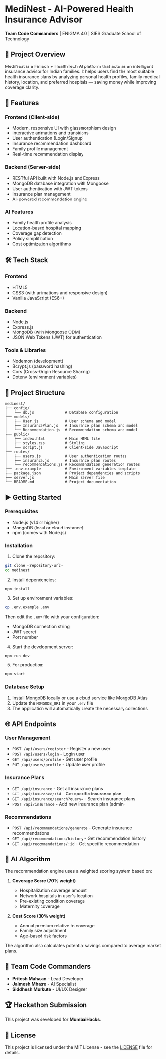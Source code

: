 # MediNest - AI-Powered Health Insurance Advisor

**Team Code Commanders** | ENIGMA 4.0 | SIES Graduate School of Technology

## 🎯 Project Overview

MediNest is a Fintech + HealthTech AI platform that acts as an intelligent insurance advisor for Indian families. It helps users find the most suitable health insurance plans by analyzing personal health profiles, family medical history, location, and preferred hospitals — saving money while improving coverage clarity.

## 🚀 Features

### Frontend (Client-side)
- Modern, responsive UI with glassmorphism design
- Interactive animations and transitions
- User authentication (Login/Signup)
- Insurance recommendation dashboard
- Family profile management
- Real-time recommendation display

### Backend (Server-side)
- RESTful API built with Node.js and Express
- MongoDB database integration with Mongoose
- User authentication with JWT tokens
- Insurance plan management
- AI-powered recommendation engine

### AI Features
- Family health profile analysis
- Location-based hospital mapping
- Coverage gap detection
- Policy simplification
- Cost optimization algorithms

## 🛠️ Tech Stack

### Frontend
- HTML5
- CSS3 (with animations and responsive design)
- Vanilla JavaScript (ES6+)

### Backend
- Node.js
- Express.js
- MongoDB (with Mongoose ODM)
- JSON Web Tokens (JWT) for authentication

### Tools & Libraries
- Nodemon (development)
- Bcrypt.js (password hashing)
- Cors (Cross-Origin Resource Sharing)
- Dotenv (environment variables)

## 📁 Project Structure

```
medinest/
├── config/
│   └── db.js              # Database configuration
├── models/
│   ├── User.js            # User schema and model
│   ├── InsurancePlan.js   # Insurance plan schema and model
│   └── Recommendation.js  # Recommendation schema and model
├── public/
│   ├── index.html         # Main HTML file
│   ├── styles.css         # Styling
│   └── script.js          # Client-side JavaScript
├── routes/
│   ├── users.js           # User authentication routes
│   ├── insurance.js       # Insurance plan routes
│   └── recommendations.js # Recommendation generation routes
├── .env.example           # Environment variables template
├── package.json           # Project dependencies and scripts
├── server.js              # Main server file
└── README.md              # Project documentation
```

## ▶️ Getting Started

### Prerequisites
- Node.js (v14 or higher)
- MongoDB (local or cloud instance)
- npm (comes with Node.js)

### Installation

1. Clone the repository:
```bash
git clone <repository-url>
cd medinest
```

2. Install dependencies:
```bash
npm install
```

3. Set up environment variables:
```bash
cp .env.example .env
```
Then edit the `.env` file with your configuration:
- MongoDB connection string
- JWT secret
- Port number

4. Start the development server:
```bash
npm run dev
```

5. For production:
```bash
npm start
```

### Database Setup

1. Install MongoDB locally or use a cloud service like MongoDB Atlas
2. Update the `MONGODB_URI` in your `.env` file
3. The application will automatically create the necessary collections

## 🌐 API Endpoints

### User Management
- `POST /api/users/register` - Register a new user
- `POST /api/users/login` - Login user
- `GET /api/users/profile` - Get user profile
- `PUT /api/users/profile` - Update user profile

### Insurance Plans
- `GET /api/insurance` - Get all insurance plans
- `GET /api/insurance/:id` - Get specific insurance plan
- `GET /api/insurance/search?query=` - Search insurance plans
- `POST /api/insurance` - Add new insurance plan (admin)

### Recommendations
- `POST /api/recommendations/generate` - Generate insurance recommendations
- `GET /api/recommendations/history` - Get recommendation history
- `GET /api/recommendations/:id` - Get specific recommendation

## 🤖 AI Algorithm

The recommendation engine uses a weighted scoring system based on:

1. **Coverage Score (70% weight)**
   - Hospitalization coverage amount
   - Network hospitals in user's location
   - Pre-existing condition coverage
   - Maternity coverage

2. **Cost Score (30% weight)**
   - Annual premium relative to coverage
   - Family size adjustment
   - Age-based risk factors

The algorithm also calculates potential savings compared to average market plans.

## 👥 Team Code Commanders

- **Pritesh Mahajan** - Lead Developer
- **Jalmesh Mhatre** - AI Specialist
- **Siddhesh Murkute** - UI/UX Designer

## 🏆 Hackathon Submission

This project was developed for **MumbaiHacks**.

## 📄 License

This project is licensed under the MIT License - see the [LICENSE](LICENSE) file for details.
